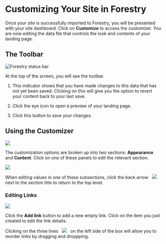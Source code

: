 <div style="max-width: 60em; margin: 0 auto;">

# Customizing Your Site in Forestry

Once your site is successfully imported to Forestry, you will be presented with your site dashboard. Click on **Customize** to access the customizer. You are now editing the data file that controls the look and contents of your landing page.

## The Toolbar

![Forestry status bar](https://raw.githubusercontent.com/dwalkr/sasquatch/master/meta/statusbar.png)

At the top of the screen, you will see the toolbar. 

1. This indicator shows that you have made changes to this data that has not yet been saved. Clicking on this will give you the option to revert your content back to your last save.

2. Click the eye icon to open a preview of your landing page.

3. Click this button to save your changes.

## Using the Customizer

![](https://raw.githubusercontent.com/dwalkr/sasquatch/master/meta/screen1.png)

The customization options are broken up into two sections: **Appearance** and **Content**. Click on one of these panels to edit the relevant section.

![](https://raw.githubusercontent.com/dwalkr/sasquatch/master/meta/screen2.png)

When editing values in one of these subsections, click the back arrow &nbsp; ![](https://raw.githubusercontent.com/dwalkr/sasquatch/master/meta/caret-left.png) &nbsp; next to the section title to return to the top level.

### Editing Links

![](https://raw.githubusercontent.com/dwalkr/sasquatch/master/meta/editing-links.gif)

Click the **Add link** button to add a new empty link. Click on the item you just created to edit the link details.

Clicking on the three lines &nbsp; ![](https://raw.githubusercontent.com/dwalkr/sasquatch/master/meta/burger.png) &nbsp; on the left side of the box will allow you to reorder links by dragging and droppping.

</div>